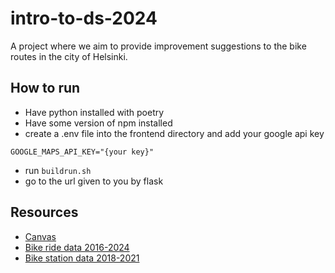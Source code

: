 # intro-to-ds-2024
A project where we aim to provide improvement suggestions to the bike routes in the city of Helsinki.

## How to run
- Have python installed with poetry
- Have some version of npm installed
- create a .env file into the frontend directory and add your google api key

`GOOGLE_MAPS_API_KEY="{your key}"`
- run `buildrun.sh`
- go to the url given to you by flask

## Resources
- [Canvas](https://docs.google.com/document/d/1QWejvSXaniifYWSfj8oD7vjKZFbPcpI-s3F1d9oqQH8/edit?usp=sharing)
- [Bike ride data 2016-2024](https://hri.fi/data/en_GB/dataset/helsingin-ja-espoon-kaupunkipyorilla-ajatut-matkat)
- [Bike station data 2018-2021](https://hri.fi/data/en_GB/dataset/hsl-n-kaupunkipyoraasemat)
